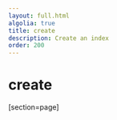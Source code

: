 ```yaml
---
layout: full.html
algolia: true
title: create
description: Create an index
order: 200
---
```


# create

[section=page]
